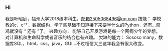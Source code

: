 ### Hi

我是叶昭庭，福州大学2018级本科生，邮箱2505068496@qq.com
技能：
学校教的c，c艹，数据结构，学了些基础不知道接下来要学什么的Python，还有...菜鸡就没有 “ 还有 ”了。
兴趣方向：
能够自己开发游戏是每一个网瘾少年的梦想，对计算机和生命科学或者音乐的结合也有兴趣。
欠缺的能力：
Sososo many，数据库SQL，html，css，java，GUI...不过相信大三这年我会有很大改变。
